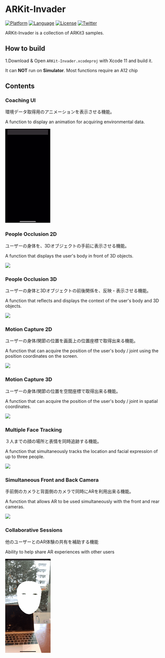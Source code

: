 # ARKit-Invader

[![Platform](http://img.shields.io/badge/platform-ios-blue.svg?style=flat
)](https://developer.apple.com/iphone/index.action)
[![Language](http://img.shields.io/badge/language-swift-brightgreen.svg?style=flat
)](https://developer.apple.com/swift)
[![License](http://img.shields.io/badge/license-MIT-lightgrey.svg?style=flat
)](http://mit-license.org)
[![Twitter](https://img.shields.io/badge/twitter-@1901drama-yellow.svg?style=flat)](http://twitter.com/1901drama)

ARKit-Invader is a collection of ARKit3 samples.


## How to build

1.Download & Open `ARKit-Invader.xcodeproj` with Xcode 11 and build it.

It can **NOT** run on **Simulator**. Most functions require an A12 chip


## Contents


### Coaching UI
環境データ取得用のアニメーションを表示させる機能。

A function to display an animation for acquiring environmental data.

![](README_images/CoachingUI.gif)


### People Occlusion 2D
ユーザーの身体を、3Dオブジェクトの手前に表示させる機能。

A function that displays the user's body in front of 3D objects.

![](README_images/.gif)


### People Occlusion 3D
ユーザーの身体と3Dオブジェクトの前後関係を、反映・表示させる機能。

A function that reflects and displays the context of the user's body and 3D objects.

![](README_images/.gif)


### Motion Capture 2D
ユーザーの身体/関節の位置を画面上の位置座標で取得出来る機能。

A function that can acquire the position of the user's body / joint using the position coordinates on the screen.

![](README_images/.gif)


### Motion Capture 3D
ユーザーの身体/関節の位置を空間座標で取得出来る機能。

A function that can acquire the position of the user's body / joint in spatial coordinates.

![](README_images/.gif)


### Multiple Face Tracking
３人までの顔の場所と表情を同時追跡する機能。

A function that simultaneously tracks the location and facial expression of up to three people.

![](README_images/.gif)


### Simultaneous Front and Back Camera
手前側のカメラと背面側のカメラで同時にARを利用出来る機能。

A function that allows AR to be used simultaneously with the front and rear cameras.

![](README_images/.gif)


### Collaborative Sessions
他のユーザーとのAR体験の共有を補助する機能

Ability to help share AR experiences with other users

![](README_images/SimultaneousCamera.gif)
